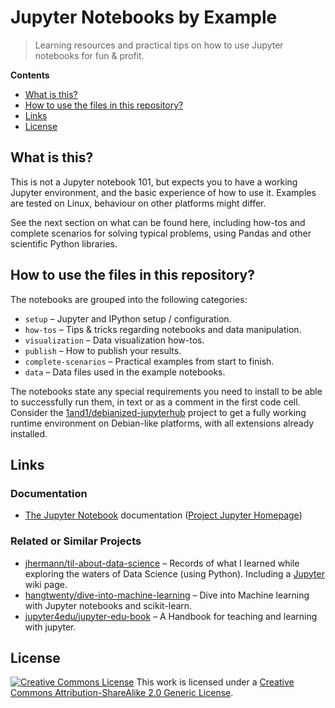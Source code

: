 # Jupyter Notebooks by Example

> Learning resources and practical tips on how to use Jupyter notebooks for fun &amp; profit.

**Contents**

 * [What is this?](#what-is-this)
 * [How to use the files in this repository?](#how-to-use-the-files-in-this-repository)
 * [Links](#links)
 * [License](#license)


## What is this?

This is not a Jupyter notebook 101, but expects you to have a working Jupyter environment,
and the basic experience of how to use it.
Examples are tested on Linux, behaviour on other platforms might differ.

See the next section on what can be found here,
including how-tos and complete scenarios for solving typical problems,
using Pandas and other scientific Python libraries.


## How to use the files in this repository?

The notebooks are grouped into the following categories:

 * ``setup`` – Jupyter and IPython setup / configuration.
 * ``how-tos`` – Tips & tricks regarding notebooks and data manipulation.
 * ``visualization`` – Data visualization how-tos.
 * ``publish`` – How to publish your results.
 * ``complete-scenarios`` – Practical examples from start to finish.
 * ``data`` – Data files used in the example notebooks.

The notebooks state any special requirements you need to install to be able to successfully run them,
in text or as a comment in the first code cell.
Consider the [1and1/debianized-jupyterhub](https://github.com/1and1/debianized-jupyterhub)
project to get a fully working runtime environment on Debian-like platforms,
with all extensions already installed.


## Links

### Documentation

 * [The Jupyter Notebook](https://jupyter-notebook.readthedocs.io/en/stable/) documentation ([Project Jupyter Homepage](https://jupyter.org/))


### Related or Similar Projects

 * [jhermann/til-about-data-science](https://github.com/jhermann/til-about-data-science) – Records of what I learned while exploring the waters of Data Science (using Python). Including a [Jupyter](https://github.com/jhermann/til-about-data-science/wiki/Jupyter) wiki page.
 * [hangtwenty/dive-into-machine-learning](https://github.com/hangtwenty/dive-into-machine-learning) – Dive into Machine learning with Jupyter notebooks and scikit-learn.
 * [jupyter4edu/jupyter-edu-book](https://github.com/jupyter4edu/jupyter-edu-book) – A Handbook for teaching and learning with jupyter.


## License

<a rel="license" href="http://creativecommons.org/licenses/by-sa/2.0/"><img alt="Creative Commons License" style="border-width:0" src="https://i.creativecommons.org/l/by-sa/2.0/88x31.png" /></a> This work is licensed under a <a rel="license" href="http://creativecommons.org/licenses/by-sa/2.0/">Creative Commons Attribution-ShareAlike 2.0 Generic License</a>.
